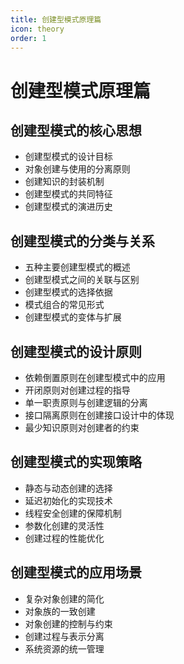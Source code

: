 ```yaml
---
title: 创建型模式原理篇
icon: theory
order: 1
---
```


# 创建型模式原理篇

## 创建型模式的核心思想

- 创建型模式的设计目标
- 对象创建与使用的分离原则
- 创建知识的封装机制
- 创建型模式的共同特征
- 创建型模式的演进历史

## 创建型模式的分类与关系

- 五种主要创建型模式的概述
- 创建型模式之间的关联与区别
- 创建型模式的选择依据
- 模式组合的常见形式
- 创建型模式的变体与扩展

## 创建型模式的设计原则

- 依赖倒置原则在创建型模式中的应用
- 开闭原则对创建过程的指导
- 单一职责原则与创建逻辑的分离
- 接口隔离原则在创建接口设计中的体现
- 最少知识原则对创建者的约束

## 创建型模式的实现策略

- 静态与动态创建的选择
- 延迟初始化的实现技术
- 线程安全创建的保障机制
- 参数化创建的灵活性
- 创建过程的性能优化

## 创建型模式的应用场景

- 复杂对象创建的简化
- 对象族的一致创建
- 对象创建的控制与约束
- 创建过程与表示分离
- 系统资源的统一管理
